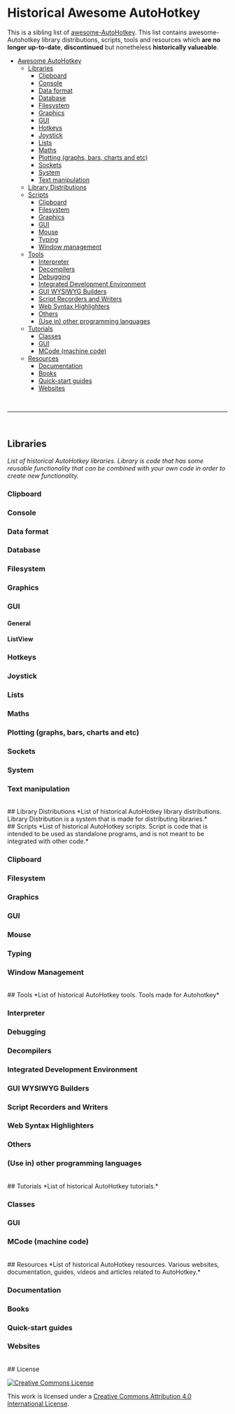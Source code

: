# Historical Awesome AutoHotkey

This is a sibling list of [awesome-AutoHotkey](https://github.com/ahkscript/awesome-AutoHotkey/blob/master/README.md). This list contains awesome-Autohotkey library distributions, scripts, tools and resources which **are no longer up-to-date**, **discontinued** but nonetheless **historically valueable**.
<br>
<!-- Note: This table of contents should be identical to TOC in README.md -->
<!-- Note: be sure to use unique anchor tags for each item in the table of contents -->
- [Awesome AutoHotkey](#awesome-autohotkey)
  - [Libraries](#libraries)
    - [Clipboard](#clipboard)
    - [Console](#console)
    - [Data format](#libraries-data-format)
    - [Database](#database)
    - [Filesystem](#filesystem)
    - [Graphics](#libraries-graphics)
    - [GUI](#libraries-gui)
    - [Hotkeys](#hotkeys)
    - [Joystick](#joystick)
    - [Lists](#lists)
    - [Maths](#maths)
    - [Plotting (graphs, bars, charts and etc)](#libraries-plotting)
    - [Sockets](#sockets)
    - [System](#libraries-system)
    - [Text manipulation](#text-manipulation)
  - [Library Distributions](#library-distributions)
  - [Scripts](#scripts)
    - [Clipboard](#scripts-clipboard)
    - [Filesystem](#scripts-filesystem)
    - [Graphics](#scripts-graphics)
    - [GUI](#scripts-gui)
    - [Mouse](#mouse)
    - [Typing](#typing)
    - [Window management](#window-management)
  - [Tools](#tools)
    - [Interpreter](#interpreter)
    - [Decompilers](#decompilers)
    - [Debugging](#debugging)
    - [Integrated Development Environment](#integrated-development-environment)
    - [GUI WYSIWYG Builders](#gui-wysiwyg-builders)
    - [Script Recorders and Writers](#script-recorders-and-writers)
    - [Web Syntax Highlighters](#web-syntax-highlighters)
    - [Others](#tools-others)
    - [(Use in) other programming languages](#use-in-other-programming-languages)
  - [Tutorials](#tutorials)
    - [Classes](#tutorials-classes)
    - [GUI](#tutorials-gui)
    - [MCode (machine code)](#tutorials-mcode)
  - [Resources](#resources)
    - [Documentation](#documentation)
    - [Books](#books)
    - [Quick-start guides](#quick-start-guides)
    - [Websites](#websites)

<br><hr><br>

## Libraries
*List of historical AutoHotkey libraries. Library is code that has some reusable functionality that can be combined with your own code in order to create new functionality.*

### Clipboard

### Console

### <a name="libraries-data-format"></a>Data format

### Database

### Filesystem

### <a name="libraries-graphics"></a>Graphics

### <a name="libraries-gui"></a>GUI
#### General

#### ListView

### Hotkeys

### Joystick

### Lists

### Maths

### <a name="libraries-plotting"></a>Plotting (graphs, bars, charts and etc)

### Sockets

### <a name="libraries-system"></a>System

### Text manipulation

<br>
## Library Distributions
*List of historical AutoHotkey library distributions. Library Distribution is a system that is made for distributing libraries.*

<br>
## Scripts
*List of historical AutoHotkey scripts. Script is code that is intended to be used as standalone programs, and is not meant to be integrated with other code.*

### <a name="scripts-clipboard"></a>Clipboard

### <a name="scripts-filesystem"></a>Filesystem

### <a name="scripts-graphics"></a>Graphics

### <a name="scripts-gui"></a>GUI

### Mouse

### Typing

### Window Management

<br>
## Tools
*List of historical AutoHotkey tools. Tools made for Autohotkey*

### Interpreter

### Debugging

### Decompilers

### Integrated Development Environment

### GUI WYSIWYG Builders

### Script Recorders and Writers

### Web Syntax Highlighters

### <a name="tools-others"></a>Others

### (Use in) other programming languages

<br>
## Tutorials
*List of historical AutoHotkey tutorials.*

### <a name="tutorials-classes"></a>Classes

### <a name="tutorials-gui"></a>GUI

### <a name="tutorials-mcode"></a>MCode (machine code)

<br>
## Resources
*List of historical AutoHotkey resources. Various websites, documentation, guides, videos and articles related to AutoHotkey.*

### Documentation
 
### Books

### Quick-start guides

### Websites

<br>
## License

[![Creative Commons License](http://i.creativecommons.org/l/by/4.0/88x31.png)](http://creativecommons.org/licenses/by/4.0/)

This work is licensed under a [Creative Commons Attribution 4.0 International License](http://creativecommons.org/licenses/by/4.0/).
